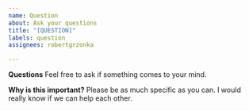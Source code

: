 ```yaml
---
name: Question
about: Ask your questions
title: "[QUESTION]"
labels: question
assignees: robertgrzonka

---
```


**Questions**
Feel free to ask if something comes to your mind.

**Why is this important?**
Please be as much specific as you can. I would really know if we can help each other.
